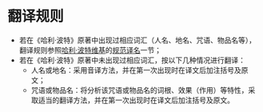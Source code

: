 # 翻译规则

* 若在《哈利·波特》原著中出现过相应词汇（人名、地名、咒语、物品名等），翻译规则参照[哈利·波特维基](https://harrypotter.fandom.com/zh/wiki/%E5%93%88%E5%88%A9%C2%B7%E6%B3%A2%E7%89%B9%E7%BB%B4%E5%9F%BA:%E5%85%B3%E4%BA%8E)的[规范译名](https://harrypotter.fandom.com/zh/wiki/%E5%93%88%E5%88%A9%C2%B7%E6%B3%A2%E7%89%B9%E7%BB%B4%E5%9F%BA:%E7%BF%BB%E8%AF%91%E5%AE%88%E5%88%99#.E8.A7.84.E8.8C.83.E8.AF.91.E5.90.8D)一节；
* 若在《哈利·波特》原著中未出现过相应词汇，按以下几种情况进行翻译：
  * 人名或地名：采用音译方法，并在第一次出现时在译文后加注括号及原文；
  * 咒语或物品名：将分析该咒语或物品名的词根、效果（作用）等特性，采取适当的翻译方法，并在第一次出现时在译文后加注括号及原文。

